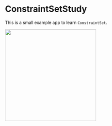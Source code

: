 # ConstraintSetStudy

This is a small example app to learn `ConstraintSet`.

<img src="https://user-images.githubusercontent.com/1988156/44151639-2472a014-a0de-11e8-8b62-6e0c7a5566f9.png" width="300px"/>
